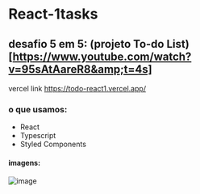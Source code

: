 # React-1tasks

## desafio 5 em 5:  (projeto To-do List)[https://www.youtube.com/watch?v=95sAtAareR8&amp;t=4s]

vercel link https://todo-react1.vercel.app/

### o que usamos:
- React 
- Typescript
- Styled Components
#### imagens:
![image](https://user-images.githubusercontent.com/26682838/138479734-b3e0746c-7359-4d58-8fdb-d1c828257434.png)
